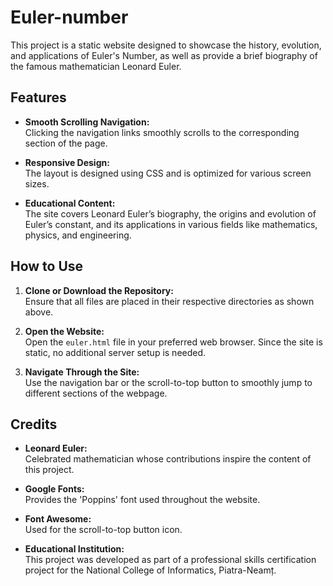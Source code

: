# Euler-number

This project is a static website designed to showcase the history, evolution, and applications of Euler's Number, as well as provide a brief biography of the famous mathematician Leonard Euler.

## Features

- **Smooth Scrolling Navigation:**  
  Clicking the navigation links smoothly scrolls to the corresponding section of the page.

- **Responsive Design:**  
  The layout is designed using CSS and is optimized for various screen sizes.


- **Educational Content:**  
  The site covers Leonard Euler’s biography, the origins and evolution of Euler’s constant, and its applications in various fields like mathematics, physics, and engineering.

## How to Use

1. **Clone or Download the Repository:**  
   Ensure that all files are placed in their respective directories as shown above.

2. **Open the Website:**  
   Open the `euler.html` file in your preferred web browser. Since the site is static, no additional server setup is needed.

3. **Navigate Through the Site:**  
   Use the navigation bar or the scroll-to-top button to smoothly jump to different sections of the webpage.

## Credits

- **Leonard Euler:**  
  Celebrated mathematician whose contributions inspire the content of this project.

- **Google Fonts:**  
  Provides the 'Poppins' font used throughout the website.

- **Font Awesome:**  
  Used for the scroll-to-top button icon.

- **Educational Institution:**  
  This project was developed as part of a professional skills certification project for the National College of Informatics, Piatra-Neamț.
